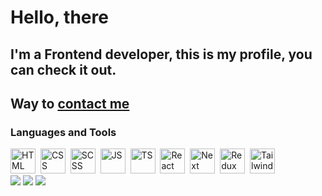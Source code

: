 
# Hello, there
## I'm a Frontend developer, this is my profile, you can check it out.
## Way to [contact me](https://t.me/somalinsky)


### Languages and Tools
<div>
  <img src="https://cdn.jsdelivr.net/gh/devicons/devicon@latest/icons/html5/html5-original-wordmark.svg" title="HTML" width="40" height="40" />&nbsp
  <img src="https://cdn.jsdelivr.net/gh/devicons/devicon@latest/icons/css3/css3-original-wordmark.svg" title="CSS" width="40" height="40" />&nbsp
  <img src="https://cdn.jsdelivr.net/gh/devicons/devicon@latest/icons/sass/sass-original.svg" title="SCSS" width="40" height="40" />&nbsp
  <img src="https://cdn.jsdelivr.net/gh/devicons/devicon@latest/icons/javascript/javascript-original.svg" title="JS" width="40" height="40" />&nbsp
  <img src="https://cdn.jsdelivr.net/gh/devicons/devicon@latest/icons/typescript/typescript-original.svg" title="TS" width="40" height="40" />&nbsp  
  <img src="https://cdn.jsdelivr.net/gh/devicons/devicon@latest/icons/react/react-original.svg" title="React" width="40" height="40" />&nbsp
  <img src="https://cdn.jsdelivr.net/gh/devicons/devicon@latest/icons/nextjs/nextjs-original.svg" title="Next" width="40" height="40" />&nbsp
  <img src="https://cdn.jsdelivr.net/gh/devicons/devicon@latest/icons/redux/redux-original.svg" title="Redux Toolkit" width="40" height="40" />&nbsp
  <img src="https://cdn.jsdelivr.net/gh/devicons/devicon@latest/icons/tailwindcss/tailwindcss-original.svg" title="Tailwind" width="40" height="40" />&nbsp
</div>

<div>
  <img src="http://github-profile-summary-cards.vercel.app/api/cards/profile-details?username=Ridgal&theme=transparent" />
  <img src="http://github-profile-summary-cards.vercel.app/api/cards/repos-per-language?username=Ridgal&theme=transparent" />
  <img src="http://github-profile-summary-cards.vercel.app/api/cards/productive-time?username=Ridgal&theme=transparent&utcOffset=8" />
</div>


